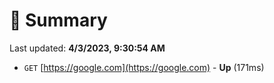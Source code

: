 # 📖 Summary
Last updated: **4/3/2023, 9:30:54 AM**

- `GET` [https://google.com](https://google.com) - **Up** (171ms)
